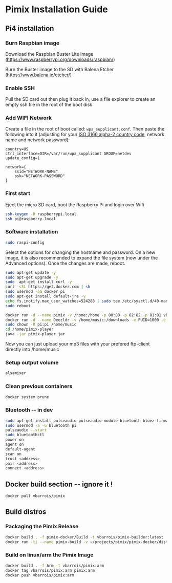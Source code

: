# Pimix Installation Guide

## Pi4 installation

### Burn Raspbian image
Download the Raspbian Buster Lite image (https://www.raspberrypi.org/downloads/raspbian/)

Burn the Buster image to the SD with Balena Etcher (https://www.balena.io/etcher/)

### Enable SSH
Pull the SD card out then plug it back in, use a file explorer to create an empty ssh file in the root of the boot disk

### Add WIFI Network
Create a file in the root of boot called: ```wpa_supplicant.conf```. Then paste the following into it (adjusting for your [ISO 3166 alpha-2 country code](https://en.wikipedia.org/wiki/List_of_ISO_3166_country_codes), network name and network password):

```
country=US
ctrl_interface=DIR=/var/run/wpa_supplicant GROUP=netdev
update_config=1

network={
    ssid="NETWORK-NAME"
    psk="NETWORK-PASSWORD"
}
```
### First start

Eject the micro SD card, boot the Raspberry Pi and login over Wifi
```sh
ssh-keygen -R raspberrypi.local
ssh pi@raspberry.local
```

### Software installation
```sh
sudo raspi-config
```
Select the options for changing the hostname and password. On a new image, it is also recommended to expand the file system (now under the Advanced options). Once the changes are made, reboot.

```sh
sudo apt-get update -y
sudo apt-get upgrade -y
sudo  apt-get install curl -y
curl -sSL https://get.docker.com | sh
sudo usermod -aG docker pi
sudo apt-get install default-jre -y
echo fs.inotify.max_user_watches=524288 | sudo tee /etc/sysctl.d/40-max-user-watches.conf && sudo sysctl --system
sudo reboot
```
```sh
docker run -d --name pimix -v /home:/home -p 80:80 -p 82:82 -p 81:81 vbarrois/pimix:arm
docker run -d --name Deezldr -v /home/music:/downloads -e PUID=1000 -e PGID=1000 -p 83:1730 bocki/deezloaderrmx
sudo chown -R pi:pi /home/music
cd /home/pimix-player
java -jar pimix-player.jar
```

Now you can just upload your mp3 files with your prefered ftp-client directly into /home/music

### Setup output volume
```sh
alsamixer
```

### Clean previous containers
```sh
docker system prune
```
### Bluetooth -- in dev
```sh
sudo apt-get install pulseaudio pulseaudio-module-bluetooth bluez-firmware bluez-tools
sudo usermod -a -G bluetooth pi
pulseaudio --start
sudo bluetoothctl
power on
agent on
default-agent
scan on
trust <address>
pair <address>
connect <address>
```

## Docker build section -- ignore it !
```sh
docker pull vbarrois/pimix
```

## Build distros
### Packaging the Pimix Release
```sh
docker build . -f pimix-docker/Build -t vbarrois/pimix-builder:latest
docker run -ti --name pimix-build -v ~/projects/pimix/pimix-docker/dist:/home/pimix-dist vbarrois/pimix-builder:latest    
```
### Build on linux/arm the Pimix Image
```sh
docker build . -f Arm -t vbarrois/pimix:arm
docker tag vbarrois/pimix:arm pimix:arm
docker push vbarrois/pimix:arm
```
